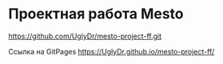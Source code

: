 # Проектная работа Mesto
https://github.com/UglyDr/mesto-project-ff.git

Ссылка на GitPages https://UglyDr.github.io/mesto-project-ff/


